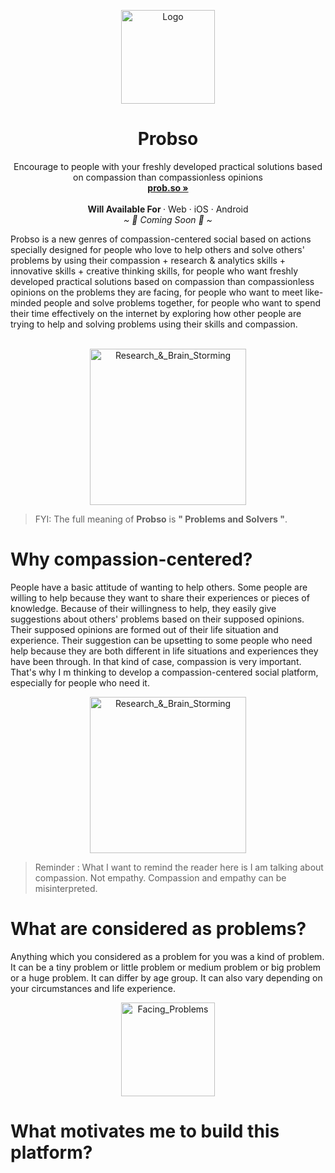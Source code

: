 <p align="center">
  <a href="#">
    
  </a>
  <p align="center">
   <img width="150" height="150" src="https://us-east-1.tixte.net/uploads/share.tixte.co/probso_logo-only.png" alt="Logo">
  </p>
  <h1 align="center"><b>Probso</b></h1>
  <p align="center">
  Encourage to people with your freshly developed practical solutions based on compassion than compassionless opinions
    <br />
    <a href="http://www.prob.so"><strong>prob.so »</strong></a>
    <br />
    <br />
    <b>Will Available For </b>
    ·
    Web
    ·
    iOS
    ·
    Android
    <br />
    <i>~ 🎉 Coming Soon 🎉 ~</i>
  </p>
</p>
Probso is a new genres of compassion-centered social based on actions specially designed for people who love to help others and solve others' problems by using their compassion + research & analytics skills + innovative skills + creative thinking skills, for people who want freshly developed practical solutions based on compassion than compassionless opinions on the problems they are facing, for people who want to meet like-minded people and solve problems together, for people who want to spend their time effectively on the internet by exploring how other people are trying to help and solving problems using their skills and compassion.
<br/>
<br/>

<p align="center">
  <img width="auto" height="250" src="https://us-east-1.tixte.net/uploads/share.tixte.co/using_probso.png" alt="Research_&_Brain_Storming">
</p>

> FYI: The full meaning of <b>Probso</b> is <b>" Problems and Solvers "</b>.

# Why compassion-centered?

People have a basic attitude of wanting to help others. Some people are willing to help because they want to share their experiences or pieces of knowledge. Because of their willingness to help, they easily give suggestions about others' problems based on their supposed opinions. Their supposed opinions are formed out of their life situation and experience. Their suggestion can be upsetting to some people who need help because they are both different in life situations and experiences they have been through. In that kind of case, compassion is very important. That's why I m thinking to develop a compassion-centered social platform, especially for people who need it.


<p align="center">
  <img width="auto" height="250" src="https://us-east-1.tixte.net/uploads/share.tixte.co/together_improve.png" alt="Research_&_Brain_Storming">
</p>

> Reminder : What I want to remind the reader here is I am talking about compassion. Not empathy. Compassion and empathy can be misinterpreted.
> 
# What are considered as problems?

Anything which you considered as a problem for you was a kind of problem. It can be a tiny problem or little problem or medium problem or big problem or a huge problem. It can differ by age group. It can also vary depending on your circumstances and life experience.

<p align="center">
  <img width="auto" height="150" src="https://us-east-1.tixte.net/uploads/share.tixte.co/Facing_Problems.png" alt="Facing_Problems">
</p>

# What motivates me to build this platform?

